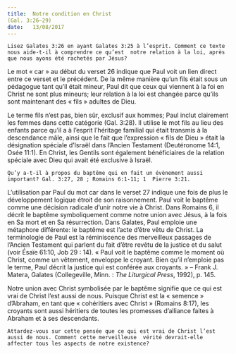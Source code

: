 ```yaml
---
title:  Notre condition en Christ 
(Gal. 3:26–29)
date:   13/08/2017
---
```


`Lisez Galates 3:26 en ayant Galates 3:25 à l’esprit. Comment ce texte nous aide-t-il à comprendre ce qu’est  notre relation à la loi, après que nous ayons été rachetés par Jésus?`

Le mot « car » au début du verset 26 indique que Paul voit un lien direct entre ce verset et le précédent. De la  même manière qu’un fils était sous un pédagogue tant qu’il était mineur, Paul dit que ceux qui viennent à la foi  en Christ ne sont plus mineurs; leur relation à la loi est changée parce qu’ils sont maintenant des « fils »  adultes de Dieu. 

Le terme fils n’est pas, bien sûr, exclusif aux hommes; Paul inclut clairement les femmes dans cette catégorie  (Gal. 3:28). Il utilise le mot fils au lieu des enfants parce qu’il a à l’esprit l’héritage familial qui était transmis à  la descendance mâle, ainsi que le fait que l’expression « fils de Dieu » était la désignation spéciale d’Israël dans  l’Ancien Testament (Deutéronome 14:1, Osée 11:1). En Christ, les Gentils sont également bénéficiaires de la  relation spéciale avec Dieu qui avait été exclusive à Israël. 

`Qu’y a-t-il à propos du baptême qui en fait un évènement aussi important? Gal. 3:27, 28 ; Romains 6:1-11; 1  Pierre 3:21.`
 
L’utilisation par Paul du mot car dans le verset 27 indique une fois de plus le développement logique étroit de  son raisonnement. Paul voit le baptême comme une décision radicale d’unir notre vie à Christ. Dans Romains 6,  il décrit le baptême symboliquement comme notre union avec Jésus, à la fois en Sa mort et en Sa résurrection.  Dans Galates, Paul emploie une métaphore différente: le baptême est l’acte d’être vêtu de Christ. La  terminologie de Paul est la réminiscence des merveilleux passages de l’Ancien Testament qui parlent du fait  d’être revêtu de la justice et du salut (voir Ésaïe 61:10, Job 29 : 14). « Paul voit le baptême comme le moment  où Christ, comme un vêtement, enveloppe le croyant. Bien qu’il n’emploie pas le terme, Paul décrit la justice  qui est conférée aux croyants. » – Frank J. Matera, Galates (Collegeville, Minn. : *The Liturgical Press*, 1992), p.  145. 

Notre union avec Christ symbolisée par le baptême signifie que ce qui est vrai de Christ l’est aussi de nous.  Puisque Christ est la « semence » d’Abraham, en tant que « cohéritiers avec Christ » (Romains 8:17), les croyants  sont aussi héritiers de toutes les promesses d’alliance faites à Abraham et à ses descendants. 

`Attardez-vous sur cette pensée que ce qui est vrai de Christ l’est aussi de nous. Comment cette merveilleuse  vérité devrait-elle affecter tous les aspects de notre existence?`